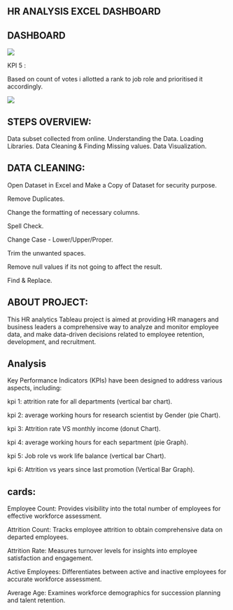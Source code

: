 ## HR ANALYSIS EXCEL DASHBOARD

## DASHBOARD

<img src="https://i.imghippo.com/files/kMtdk1728053216.png">

KPI 5 :

Based on count of votes i allotted a rank to job role and prioritised it accordingly.

<img src="https://i.imghippo.com/files/H4Ho91728053230.png">

## STEPS OVERVIEW:

Data subset collected from online.
Understanding the Data.
Loading Libraries.
Data Cleaning & Finding Missing values.
Data Visualization.

## DATA CLEANING:

Open Dataset in Excel and Make a Copy of Dataset for security purpose.

Remove Duplicates.

Change the formatting of necessary columns.

Spell Check.

Change Case - Lower/Upper/Proper.

Trim the unwanted spaces.

Remove null values if its not going to affect the result.

Find & Replace.

## ABOUT PROJECT:

This HR analytics Tableau project is aimed at providing HR managers and business leaders a comprehensive way to analyze and monitor employee data, and make data-driven decisions related to employee retention, development, and recruitment.

## Analysis

Key Performance Indicators (KPIs) have been designed to address various aspects, including:

kpi 1: attrition rate for all departments (vertical bar chart).

kpi 2: average working hours for research scientist by Gender (pie Chart).

kpi 3: Attrition rate VS monthly income (donut Chart).

kpi 4: average working hours for each separtment (pie Graph).

kpi 5: Job role vs work life balance (vertical bar Chart).

kpi 6: Attrition vs years since last promotion (Vertical Bar Graph).

## cards:
Employee Count: Provides visibility into the total number of employees for effective workforce assessment.

Attrition Count: Tracks employee attrition to obtain comprehensive data on departed employees.

Attrition Rate: Measures turnover levels for insights into employee satisfaction and engagement.

Active Employees: Differentiates between active and inactive employees for accurate workforce assessment.

Average Age: Examines workforce demographics for succession planning and talent retention.

